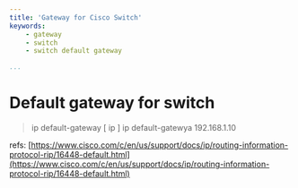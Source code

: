 ```yaml
---
title: 'Gateway for Cisco Switch'
keywords:
    - gateway
    - switch
    - switch default gateway

...
```

# Default gateway for switch
> ip default-gateway [ ip ]
> ip default-gatewya 192.168.1.10

refs: [https://www.cisco.com/c/en/us/support/docs/ip/routing-information-protocol-rip/16448-default.html](https://www.cisco.com/c/en/us/support/docs/ip/routing-information-protocol-rip/16448-default.html)
